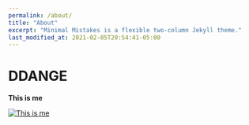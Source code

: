```yaml
---
permalink: /about/
title: "About"
excerpt: "Minimal Mistakes is a flexible two-column Jekyll theme."
last_modified_at: 2021-02-05T20:54:41-05:00
---
```

DDANGE
===
**This is me**

[![This is me](https://user-images.githubusercontent.com/39215290/113033170-b2422500-91cb-11eb-9cb2-8ee913b29a35.png)](https://www.youtube.com/watch?v=G1rDZQQ9X4M)


